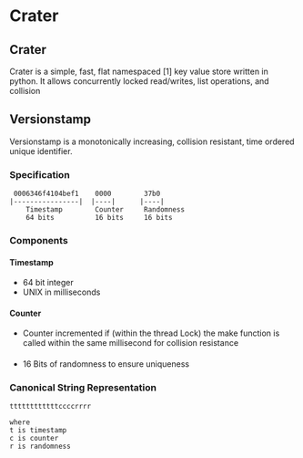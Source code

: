 # Crater

## Crater

Crater is a simple, fast, flat namespaced [1] key value store written in python. It allows concurrently locked read/writes, list operations, and collision

##  Versionstamp

Versionstamp is a monotonically increasing, collision resistant, time ordered unique identifier. 

### Specification

```
 0006346f4104bef1    0000        37b0
|----------------|  |----|      |----|
    Timestamp        Counter     Randomness
    64 bits          16 bits     16 bits
```

### Components

#### Timestamp

* 64 bit integer
* UNIX in milliseconds

#### Counter

* Counter incremented if (within the thread Lock) the make function is called within the same millisecond for collision resistance

#### 

* 16 Bits of randomness to ensure uniqueness

### Canonical  String Representation

```
ttttttttttttccccrrrr 

where 
t is timestamp 
c is counter 
r is randomness 
```

